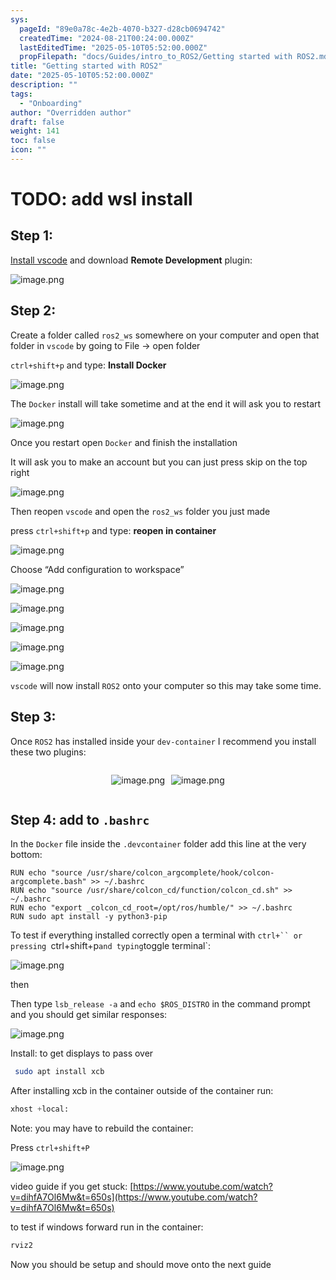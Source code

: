 ```yaml
---
sys:
  pageId: "89e0a78c-4e2b-4070-b327-d28cb0694742"
  createdTime: "2024-08-21T00:24:00.000Z"
  lastEditedTime: "2025-05-10T05:52:00.000Z"
  propFilepath: "docs/Guides/intro_to_ROS2/Getting started with ROS2.md"
title: "Getting started with ROS2"
date: "2025-05-10T05:52:00.000Z"
description: ""
tags:
  - "Onboarding"
author: "Overridden author"
draft: false
weight: 141
toc: false
icon: ""
---
```


# TODO: add wsl install

## Step 1:

[Install vscode](https://code.visualstudio.com/download) and download **Remote Development** plugin:

![image.png](https://prod-files-secure.s3.us-west-2.amazonaws.com/d518164a-d88e-44d1-a4ee-3adb3bd8bce0/efb52993-1881-4a40-b95e-6f020334f022/image.png?X-Amz-Algorithm=AWS4-HMAC-SHA256&X-Amz-Content-Sha256=UNSIGNED-PAYLOAD&X-Amz-Credential=ASIAZI2LB4662ISDIJAN%2F20250519%2Fus-west-2%2Fs3%2Faws4_request&X-Amz-Date=20250519T071004Z&X-Amz-Expires=3600&X-Amz-Security-Token=IQoJb3JpZ2luX2VjEM%2F%2F%2F%2F%2F%2F%2F%2F%2F%2F%2FwEaCXVzLXdlc3QtMiJGMEQCIGg%2FeGBWNOS%2Bx68FJCL28wrn1SApAl8R%2BdEBjXpp5tFRAiANYJS0eY7Bcs5djxr2BritDRb1PiYpUNkQKkwF5SCJkiqIBAiI%2F%2F%2F%2F%2F%2F%2F%2F%2F%2F8BEAAaDDYzNzQyMzE4MzgwNSIMLtbzRhXrwKxICB3wKtwDq8gBnT%2BUbSzmsvUejc0HVbDzYNqqANyL9mCpJIpFLmrcyCtsnwF6Z8lWsc%2F1Il%2FNeYxXi4V4zoSdkolkKYdTAbDZOv2KIr%2BYMe4o%2BAepz7RDr4s2OAGrqxZIpRHAQc7kM81D1lM8mtDhRsZO4Q4oYy8eiKaf11QPYY%2Fa4CiEtc%2FORpqDw%2Bc69TERASYF7R9s1oVG5uVqI%2BS6C%2FYshMCpWOtBOhCB916lMe%2FurqiLN%2BVocKsHiQSmCLqPF%2B14EqAyzjoKruVD4rSuinZug1RIpJcqLrSk3Q9aU5maXTNhTuTmnD3jYIEa697pwRcsOynuAkQifARv3yccOKINncgDt25xwAd6iGAvs3gm2qs9uB6TACCOheuznzzt8M5byouReOBl29bhRNHYzJm8%2Fu2hdioJ9xC8c%2BcJfKXBTrQvkJz6jtAUKjsKcb%2BIx4f6EUVE0WB4u6udCDQHj13Ln00K5nrEoQ1Mm9rVj%2BVKaPfQOuqtEb95qgO8Ayaq9KU90udZkCunDM8LrnL8%2Femn8jPc8PbOLgf2jobpJHZDtMP8dgH4zN3akX4uQ3Tj7HggspQhlZXjgcJ3jsaopKheV77q25ngLpfFpwp59zyxBplN82vga5L%2FaSrM0aA4c44w7p6rwQY6pgE%2BDjeBSmJas%2FEIBRFZkWAVq8KidbByy9I3NUquNX2WLiMYS1M4%2BgFpzPmyxvnUetIclq63ejMH%2FHHJ6MhwpMerMI1l27QULK67qkfIs%2FFmnUeY9Cg5sLFI%2B1%2FqmUUeHuPkoLz3%2BOVY5q0lE0e6D8KfgP%2BH8Gy1oI4T8EPCAmS7yjlaA9TmfCWSGJFtF2DVaGBSIwdfYymUZ%2BltgznBf9x8npVes3bi&X-Amz-Signature=b167a6ef5ddbc8defbae99e565c823899bfc472d82c80434845160f10a1e1d22&X-Amz-SignedHeaders=host&x-id=GetObject)

## Step 2:

Create a folder called `ros2_ws` somewhere on your computer and open that folder in `vscode` by going to File → open folder 

`ctrl+shift+p` and type: **Install Docker**

![image.png](https://prod-files-secure.s3.us-west-2.amazonaws.com/d518164a-d88e-44d1-a4ee-3adb3bd8bce0/2269dc0e-1cd5-47ff-bceb-c04ad9b2eab0/image.png?X-Amz-Algorithm=AWS4-HMAC-SHA256&X-Amz-Content-Sha256=UNSIGNED-PAYLOAD&X-Amz-Credential=ASIAZI2LB4662ISDIJAN%2F20250519%2Fus-west-2%2Fs3%2Faws4_request&X-Amz-Date=20250519T071004Z&X-Amz-Expires=3600&X-Amz-Security-Token=IQoJb3JpZ2luX2VjEM%2F%2F%2F%2F%2F%2F%2F%2F%2F%2F%2FwEaCXVzLXdlc3QtMiJGMEQCIGg%2FeGBWNOS%2Bx68FJCL28wrn1SApAl8R%2BdEBjXpp5tFRAiANYJS0eY7Bcs5djxr2BritDRb1PiYpUNkQKkwF5SCJkiqIBAiI%2F%2F%2F%2F%2F%2F%2F%2F%2F%2F8BEAAaDDYzNzQyMzE4MzgwNSIMLtbzRhXrwKxICB3wKtwDq8gBnT%2BUbSzmsvUejc0HVbDzYNqqANyL9mCpJIpFLmrcyCtsnwF6Z8lWsc%2F1Il%2FNeYxXi4V4zoSdkolkKYdTAbDZOv2KIr%2BYMe4o%2BAepz7RDr4s2OAGrqxZIpRHAQc7kM81D1lM8mtDhRsZO4Q4oYy8eiKaf11QPYY%2Fa4CiEtc%2FORpqDw%2Bc69TERASYF7R9s1oVG5uVqI%2BS6C%2FYshMCpWOtBOhCB916lMe%2FurqiLN%2BVocKsHiQSmCLqPF%2B14EqAyzjoKruVD4rSuinZug1RIpJcqLrSk3Q9aU5maXTNhTuTmnD3jYIEa697pwRcsOynuAkQifARv3yccOKINncgDt25xwAd6iGAvs3gm2qs9uB6TACCOheuznzzt8M5byouReOBl29bhRNHYzJm8%2Fu2hdioJ9xC8c%2BcJfKXBTrQvkJz6jtAUKjsKcb%2BIx4f6EUVE0WB4u6udCDQHj13Ln00K5nrEoQ1Mm9rVj%2BVKaPfQOuqtEb95qgO8Ayaq9KU90udZkCunDM8LrnL8%2Femn8jPc8PbOLgf2jobpJHZDtMP8dgH4zN3akX4uQ3Tj7HggspQhlZXjgcJ3jsaopKheV77q25ngLpfFpwp59zyxBplN82vga5L%2FaSrM0aA4c44w7p6rwQY6pgE%2BDjeBSmJas%2FEIBRFZkWAVq8KidbByy9I3NUquNX2WLiMYS1M4%2BgFpzPmyxvnUetIclq63ejMH%2FHHJ6MhwpMerMI1l27QULK67qkfIs%2FFmnUeY9Cg5sLFI%2B1%2FqmUUeHuPkoLz3%2BOVY5q0lE0e6D8KfgP%2BH8Gy1oI4T8EPCAmS7yjlaA9TmfCWSGJFtF2DVaGBSIwdfYymUZ%2BltgznBf9x8npVes3bi&X-Amz-Signature=b8dc4f821beb4259b7cf2bf1c35cf0203743d6dcd03ac7ec34306164c3b1cb76&X-Amz-SignedHeaders=host&x-id=GetObject)

The `Docker` install will take sometime and at the end it will ask you to restart

![image.png](https://prod-files-secure.s3.us-west-2.amazonaws.com/d518164a-d88e-44d1-a4ee-3adb3bd8bce0/ed233f78-be33-4b1f-b89c-9c346c0e961e/image.png?X-Amz-Algorithm=AWS4-HMAC-SHA256&X-Amz-Content-Sha256=UNSIGNED-PAYLOAD&X-Amz-Credential=ASIAZI2LB4662ISDIJAN%2F20250519%2Fus-west-2%2Fs3%2Faws4_request&X-Amz-Date=20250519T071004Z&X-Amz-Expires=3600&X-Amz-Security-Token=IQoJb3JpZ2luX2VjEM%2F%2F%2F%2F%2F%2F%2F%2F%2F%2F%2FwEaCXVzLXdlc3QtMiJGMEQCIGg%2FeGBWNOS%2Bx68FJCL28wrn1SApAl8R%2BdEBjXpp5tFRAiANYJS0eY7Bcs5djxr2BritDRb1PiYpUNkQKkwF5SCJkiqIBAiI%2F%2F%2F%2F%2F%2F%2F%2F%2F%2F8BEAAaDDYzNzQyMzE4MzgwNSIMLtbzRhXrwKxICB3wKtwDq8gBnT%2BUbSzmsvUejc0HVbDzYNqqANyL9mCpJIpFLmrcyCtsnwF6Z8lWsc%2F1Il%2FNeYxXi4V4zoSdkolkKYdTAbDZOv2KIr%2BYMe4o%2BAepz7RDr4s2OAGrqxZIpRHAQc7kM81D1lM8mtDhRsZO4Q4oYy8eiKaf11QPYY%2Fa4CiEtc%2FORpqDw%2Bc69TERASYF7R9s1oVG5uVqI%2BS6C%2FYshMCpWOtBOhCB916lMe%2FurqiLN%2BVocKsHiQSmCLqPF%2B14EqAyzjoKruVD4rSuinZug1RIpJcqLrSk3Q9aU5maXTNhTuTmnD3jYIEa697pwRcsOynuAkQifARv3yccOKINncgDt25xwAd6iGAvs3gm2qs9uB6TACCOheuznzzt8M5byouReOBl29bhRNHYzJm8%2Fu2hdioJ9xC8c%2BcJfKXBTrQvkJz6jtAUKjsKcb%2BIx4f6EUVE0WB4u6udCDQHj13Ln00K5nrEoQ1Mm9rVj%2BVKaPfQOuqtEb95qgO8Ayaq9KU90udZkCunDM8LrnL8%2Femn8jPc8PbOLgf2jobpJHZDtMP8dgH4zN3akX4uQ3Tj7HggspQhlZXjgcJ3jsaopKheV77q25ngLpfFpwp59zyxBplN82vga5L%2FaSrM0aA4c44w7p6rwQY6pgE%2BDjeBSmJas%2FEIBRFZkWAVq8KidbByy9I3NUquNX2WLiMYS1M4%2BgFpzPmyxvnUetIclq63ejMH%2FHHJ6MhwpMerMI1l27QULK67qkfIs%2FFmnUeY9Cg5sLFI%2B1%2FqmUUeHuPkoLz3%2BOVY5q0lE0e6D8KfgP%2BH8Gy1oI4T8EPCAmS7yjlaA9TmfCWSGJFtF2DVaGBSIwdfYymUZ%2BltgznBf9x8npVes3bi&X-Amz-Signature=c335f36b509ec7eb1da589dd6f11bdf9b6b0dbc95ec307cde9306bd5d78106c7&X-Amz-SignedHeaders=host&x-id=GetObject)

Once you restart open `Docker` and finish the installation

It will ask you to make an account but you can just press skip on the top right

![image.png](https://prod-files-secure.s3.us-west-2.amazonaws.com/d518164a-d88e-44d1-a4ee-3adb3bd8bce0/21010ad9-1659-4fd9-9f59-9932a09b2a3d/image.png?X-Amz-Algorithm=AWS4-HMAC-SHA256&X-Amz-Content-Sha256=UNSIGNED-PAYLOAD&X-Amz-Credential=ASIAZI2LB4662ISDIJAN%2F20250519%2Fus-west-2%2Fs3%2Faws4_request&X-Amz-Date=20250519T071004Z&X-Amz-Expires=3600&X-Amz-Security-Token=IQoJb3JpZ2luX2VjEM%2F%2F%2F%2F%2F%2F%2F%2F%2F%2F%2FwEaCXVzLXdlc3QtMiJGMEQCIGg%2FeGBWNOS%2Bx68FJCL28wrn1SApAl8R%2BdEBjXpp5tFRAiANYJS0eY7Bcs5djxr2BritDRb1PiYpUNkQKkwF5SCJkiqIBAiI%2F%2F%2F%2F%2F%2F%2F%2F%2F%2F8BEAAaDDYzNzQyMzE4MzgwNSIMLtbzRhXrwKxICB3wKtwDq8gBnT%2BUbSzmsvUejc0HVbDzYNqqANyL9mCpJIpFLmrcyCtsnwF6Z8lWsc%2F1Il%2FNeYxXi4V4zoSdkolkKYdTAbDZOv2KIr%2BYMe4o%2BAepz7RDr4s2OAGrqxZIpRHAQc7kM81D1lM8mtDhRsZO4Q4oYy8eiKaf11QPYY%2Fa4CiEtc%2FORpqDw%2Bc69TERASYF7R9s1oVG5uVqI%2BS6C%2FYshMCpWOtBOhCB916lMe%2FurqiLN%2BVocKsHiQSmCLqPF%2B14EqAyzjoKruVD4rSuinZug1RIpJcqLrSk3Q9aU5maXTNhTuTmnD3jYIEa697pwRcsOynuAkQifARv3yccOKINncgDt25xwAd6iGAvs3gm2qs9uB6TACCOheuznzzt8M5byouReOBl29bhRNHYzJm8%2Fu2hdioJ9xC8c%2BcJfKXBTrQvkJz6jtAUKjsKcb%2BIx4f6EUVE0WB4u6udCDQHj13Ln00K5nrEoQ1Mm9rVj%2BVKaPfQOuqtEb95qgO8Ayaq9KU90udZkCunDM8LrnL8%2Femn8jPc8PbOLgf2jobpJHZDtMP8dgH4zN3akX4uQ3Tj7HggspQhlZXjgcJ3jsaopKheV77q25ngLpfFpwp59zyxBplN82vga5L%2FaSrM0aA4c44w7p6rwQY6pgE%2BDjeBSmJas%2FEIBRFZkWAVq8KidbByy9I3NUquNX2WLiMYS1M4%2BgFpzPmyxvnUetIclq63ejMH%2FHHJ6MhwpMerMI1l27QULK67qkfIs%2FFmnUeY9Cg5sLFI%2B1%2FqmUUeHuPkoLz3%2BOVY5q0lE0e6D8KfgP%2BH8Gy1oI4T8EPCAmS7yjlaA9TmfCWSGJFtF2DVaGBSIwdfYymUZ%2BltgznBf9x8npVes3bi&X-Amz-Signature=beb619e9145c8939d6210cab1aefbba57ade3f7a43006bfc0cf659b4839afa68&X-Amz-SignedHeaders=host&x-id=GetObject)

Then reopen `vscode` and open the `ros2_ws` folder you just made

press `ctrl+shift+p` and type: **reopen in container**

![image.png](https://prod-files-secure.s3.us-west-2.amazonaws.com/d518164a-d88e-44d1-a4ee-3adb3bd8bce0/4e93b8c2-41ad-488c-8095-c74205196118/image.png?X-Amz-Algorithm=AWS4-HMAC-SHA256&X-Amz-Content-Sha256=UNSIGNED-PAYLOAD&X-Amz-Credential=ASIAZI2LB4662ISDIJAN%2F20250519%2Fus-west-2%2Fs3%2Faws4_request&X-Amz-Date=20250519T071004Z&X-Amz-Expires=3600&X-Amz-Security-Token=IQoJb3JpZ2luX2VjEM%2F%2F%2F%2F%2F%2F%2F%2F%2F%2F%2FwEaCXVzLXdlc3QtMiJGMEQCIGg%2FeGBWNOS%2Bx68FJCL28wrn1SApAl8R%2BdEBjXpp5tFRAiANYJS0eY7Bcs5djxr2BritDRb1PiYpUNkQKkwF5SCJkiqIBAiI%2F%2F%2F%2F%2F%2F%2F%2F%2F%2F8BEAAaDDYzNzQyMzE4MzgwNSIMLtbzRhXrwKxICB3wKtwDq8gBnT%2BUbSzmsvUejc0HVbDzYNqqANyL9mCpJIpFLmrcyCtsnwF6Z8lWsc%2F1Il%2FNeYxXi4V4zoSdkolkKYdTAbDZOv2KIr%2BYMe4o%2BAepz7RDr4s2OAGrqxZIpRHAQc7kM81D1lM8mtDhRsZO4Q4oYy8eiKaf11QPYY%2Fa4CiEtc%2FORpqDw%2Bc69TERASYF7R9s1oVG5uVqI%2BS6C%2FYshMCpWOtBOhCB916lMe%2FurqiLN%2BVocKsHiQSmCLqPF%2B14EqAyzjoKruVD4rSuinZug1RIpJcqLrSk3Q9aU5maXTNhTuTmnD3jYIEa697pwRcsOynuAkQifARv3yccOKINncgDt25xwAd6iGAvs3gm2qs9uB6TACCOheuznzzt8M5byouReOBl29bhRNHYzJm8%2Fu2hdioJ9xC8c%2BcJfKXBTrQvkJz6jtAUKjsKcb%2BIx4f6EUVE0WB4u6udCDQHj13Ln00K5nrEoQ1Mm9rVj%2BVKaPfQOuqtEb95qgO8Ayaq9KU90udZkCunDM8LrnL8%2Femn8jPc8PbOLgf2jobpJHZDtMP8dgH4zN3akX4uQ3Tj7HggspQhlZXjgcJ3jsaopKheV77q25ngLpfFpwp59zyxBplN82vga5L%2FaSrM0aA4c44w7p6rwQY6pgE%2BDjeBSmJas%2FEIBRFZkWAVq8KidbByy9I3NUquNX2WLiMYS1M4%2BgFpzPmyxvnUetIclq63ejMH%2FHHJ6MhwpMerMI1l27QULK67qkfIs%2FFmnUeY9Cg5sLFI%2B1%2FqmUUeHuPkoLz3%2BOVY5q0lE0e6D8KfgP%2BH8Gy1oI4T8EPCAmS7yjlaA9TmfCWSGJFtF2DVaGBSIwdfYymUZ%2BltgznBf9x8npVes3bi&X-Amz-Signature=517fefd4890fded64c5ce5d0333eda9698aadd7ed383d0de387054b3f262fbde&X-Amz-SignedHeaders=host&x-id=GetObject)

Choose “Add configuration to workspace”

![image.png](https://prod-files-secure.s3.us-west-2.amazonaws.com/d518164a-d88e-44d1-a4ee-3adb3bd8bce0/9560b282-5060-4989-ba37-97e7b2c22476/image.png?X-Amz-Algorithm=AWS4-HMAC-SHA256&X-Amz-Content-Sha256=UNSIGNED-PAYLOAD&X-Amz-Credential=ASIAZI2LB4662ISDIJAN%2F20250519%2Fus-west-2%2Fs3%2Faws4_request&X-Amz-Date=20250519T071004Z&X-Amz-Expires=3600&X-Amz-Security-Token=IQoJb3JpZ2luX2VjEM%2F%2F%2F%2F%2F%2F%2F%2F%2F%2F%2FwEaCXVzLXdlc3QtMiJGMEQCIGg%2FeGBWNOS%2Bx68FJCL28wrn1SApAl8R%2BdEBjXpp5tFRAiANYJS0eY7Bcs5djxr2BritDRb1PiYpUNkQKkwF5SCJkiqIBAiI%2F%2F%2F%2F%2F%2F%2F%2F%2F%2F8BEAAaDDYzNzQyMzE4MzgwNSIMLtbzRhXrwKxICB3wKtwDq8gBnT%2BUbSzmsvUejc0HVbDzYNqqANyL9mCpJIpFLmrcyCtsnwF6Z8lWsc%2F1Il%2FNeYxXi4V4zoSdkolkKYdTAbDZOv2KIr%2BYMe4o%2BAepz7RDr4s2OAGrqxZIpRHAQc7kM81D1lM8mtDhRsZO4Q4oYy8eiKaf11QPYY%2Fa4CiEtc%2FORpqDw%2Bc69TERASYF7R9s1oVG5uVqI%2BS6C%2FYshMCpWOtBOhCB916lMe%2FurqiLN%2BVocKsHiQSmCLqPF%2B14EqAyzjoKruVD4rSuinZug1RIpJcqLrSk3Q9aU5maXTNhTuTmnD3jYIEa697pwRcsOynuAkQifARv3yccOKINncgDt25xwAd6iGAvs3gm2qs9uB6TACCOheuznzzt8M5byouReOBl29bhRNHYzJm8%2Fu2hdioJ9xC8c%2BcJfKXBTrQvkJz6jtAUKjsKcb%2BIx4f6EUVE0WB4u6udCDQHj13Ln00K5nrEoQ1Mm9rVj%2BVKaPfQOuqtEb95qgO8Ayaq9KU90udZkCunDM8LrnL8%2Femn8jPc8PbOLgf2jobpJHZDtMP8dgH4zN3akX4uQ3Tj7HggspQhlZXjgcJ3jsaopKheV77q25ngLpfFpwp59zyxBplN82vga5L%2FaSrM0aA4c44w7p6rwQY6pgE%2BDjeBSmJas%2FEIBRFZkWAVq8KidbByy9I3NUquNX2WLiMYS1M4%2BgFpzPmyxvnUetIclq63ejMH%2FHHJ6MhwpMerMI1l27QULK67qkfIs%2FFmnUeY9Cg5sLFI%2B1%2FqmUUeHuPkoLz3%2BOVY5q0lE0e6D8KfgP%2BH8Gy1oI4T8EPCAmS7yjlaA9TmfCWSGJFtF2DVaGBSIwdfYymUZ%2BltgznBf9x8npVes3bi&X-Amz-Signature=9decd191d7468d20a0299bd2e8aba64cca06ad4dd3dbb89c176b3e6c70150aa5&X-Amz-SignedHeaders=host&x-id=GetObject)

![image.png](https://prod-files-secure.s3.us-west-2.amazonaws.com/d518164a-d88e-44d1-a4ee-3adb3bd8bce0/2ee63f81-886b-48e8-a553-dc6e5eac99e4/image.png?X-Amz-Algorithm=AWS4-HMAC-SHA256&X-Amz-Content-Sha256=UNSIGNED-PAYLOAD&X-Amz-Credential=ASIAZI2LB4662ISDIJAN%2F20250519%2Fus-west-2%2Fs3%2Faws4_request&X-Amz-Date=20250519T071004Z&X-Amz-Expires=3600&X-Amz-Security-Token=IQoJb3JpZ2luX2VjEM%2F%2F%2F%2F%2F%2F%2F%2F%2F%2F%2FwEaCXVzLXdlc3QtMiJGMEQCIGg%2FeGBWNOS%2Bx68FJCL28wrn1SApAl8R%2BdEBjXpp5tFRAiANYJS0eY7Bcs5djxr2BritDRb1PiYpUNkQKkwF5SCJkiqIBAiI%2F%2F%2F%2F%2F%2F%2F%2F%2F%2F8BEAAaDDYzNzQyMzE4MzgwNSIMLtbzRhXrwKxICB3wKtwDq8gBnT%2BUbSzmsvUejc0HVbDzYNqqANyL9mCpJIpFLmrcyCtsnwF6Z8lWsc%2F1Il%2FNeYxXi4V4zoSdkolkKYdTAbDZOv2KIr%2BYMe4o%2BAepz7RDr4s2OAGrqxZIpRHAQc7kM81D1lM8mtDhRsZO4Q4oYy8eiKaf11QPYY%2Fa4CiEtc%2FORpqDw%2Bc69TERASYF7R9s1oVG5uVqI%2BS6C%2FYshMCpWOtBOhCB916lMe%2FurqiLN%2BVocKsHiQSmCLqPF%2B14EqAyzjoKruVD4rSuinZug1RIpJcqLrSk3Q9aU5maXTNhTuTmnD3jYIEa697pwRcsOynuAkQifARv3yccOKINncgDt25xwAd6iGAvs3gm2qs9uB6TACCOheuznzzt8M5byouReOBl29bhRNHYzJm8%2Fu2hdioJ9xC8c%2BcJfKXBTrQvkJz6jtAUKjsKcb%2BIx4f6EUVE0WB4u6udCDQHj13Ln00K5nrEoQ1Mm9rVj%2BVKaPfQOuqtEb95qgO8Ayaq9KU90udZkCunDM8LrnL8%2Femn8jPc8PbOLgf2jobpJHZDtMP8dgH4zN3akX4uQ3Tj7HggspQhlZXjgcJ3jsaopKheV77q25ngLpfFpwp59zyxBplN82vga5L%2FaSrM0aA4c44w7p6rwQY6pgE%2BDjeBSmJas%2FEIBRFZkWAVq8KidbByy9I3NUquNX2WLiMYS1M4%2BgFpzPmyxvnUetIclq63ejMH%2FHHJ6MhwpMerMI1l27QULK67qkfIs%2FFmnUeY9Cg5sLFI%2B1%2FqmUUeHuPkoLz3%2BOVY5q0lE0e6D8KfgP%2BH8Gy1oI4T8EPCAmS7yjlaA9TmfCWSGJFtF2DVaGBSIwdfYymUZ%2BltgznBf9x8npVes3bi&X-Amz-Signature=b83124097521a2d76a6a8f6275bf55ebf680c792669fe0cfdf63a22ea0837909&X-Amz-SignedHeaders=host&x-id=GetObject)

![image.png](https://prod-files-secure.s3.us-west-2.amazonaws.com/d518164a-d88e-44d1-a4ee-3adb3bd8bce0/ae1580b2-b048-407e-aed9-b584224a7a04/image.png?X-Amz-Algorithm=AWS4-HMAC-SHA256&X-Amz-Content-Sha256=UNSIGNED-PAYLOAD&X-Amz-Credential=ASIAZI2LB4662ISDIJAN%2F20250519%2Fus-west-2%2Fs3%2Faws4_request&X-Amz-Date=20250519T071004Z&X-Amz-Expires=3600&X-Amz-Security-Token=IQoJb3JpZ2luX2VjEM%2F%2F%2F%2F%2F%2F%2F%2F%2F%2F%2FwEaCXVzLXdlc3QtMiJGMEQCIGg%2FeGBWNOS%2Bx68FJCL28wrn1SApAl8R%2BdEBjXpp5tFRAiANYJS0eY7Bcs5djxr2BritDRb1PiYpUNkQKkwF5SCJkiqIBAiI%2F%2F%2F%2F%2F%2F%2F%2F%2F%2F8BEAAaDDYzNzQyMzE4MzgwNSIMLtbzRhXrwKxICB3wKtwDq8gBnT%2BUbSzmsvUejc0HVbDzYNqqANyL9mCpJIpFLmrcyCtsnwF6Z8lWsc%2F1Il%2FNeYxXi4V4zoSdkolkKYdTAbDZOv2KIr%2BYMe4o%2BAepz7RDr4s2OAGrqxZIpRHAQc7kM81D1lM8mtDhRsZO4Q4oYy8eiKaf11QPYY%2Fa4CiEtc%2FORpqDw%2Bc69TERASYF7R9s1oVG5uVqI%2BS6C%2FYshMCpWOtBOhCB916lMe%2FurqiLN%2BVocKsHiQSmCLqPF%2B14EqAyzjoKruVD4rSuinZug1RIpJcqLrSk3Q9aU5maXTNhTuTmnD3jYIEa697pwRcsOynuAkQifARv3yccOKINncgDt25xwAd6iGAvs3gm2qs9uB6TACCOheuznzzt8M5byouReOBl29bhRNHYzJm8%2Fu2hdioJ9xC8c%2BcJfKXBTrQvkJz6jtAUKjsKcb%2BIx4f6EUVE0WB4u6udCDQHj13Ln00K5nrEoQ1Mm9rVj%2BVKaPfQOuqtEb95qgO8Ayaq9KU90udZkCunDM8LrnL8%2Femn8jPc8PbOLgf2jobpJHZDtMP8dgH4zN3akX4uQ3Tj7HggspQhlZXjgcJ3jsaopKheV77q25ngLpfFpwp59zyxBplN82vga5L%2FaSrM0aA4c44w7p6rwQY6pgE%2BDjeBSmJas%2FEIBRFZkWAVq8KidbByy9I3NUquNX2WLiMYS1M4%2BgFpzPmyxvnUetIclq63ejMH%2FHHJ6MhwpMerMI1l27QULK67qkfIs%2FFmnUeY9Cg5sLFI%2B1%2FqmUUeHuPkoLz3%2BOVY5q0lE0e6D8KfgP%2BH8Gy1oI4T8EPCAmS7yjlaA9TmfCWSGJFtF2DVaGBSIwdfYymUZ%2BltgznBf9x8npVes3bi&X-Amz-Signature=1bacd1469eddac5d2a63842053641129b56f7b21a4b2dc77d8aee185813e6e41&X-Amz-SignedHeaders=host&x-id=GetObject)

![image.png](https://prod-files-secure.s3.us-west-2.amazonaws.com/d518164a-d88e-44d1-a4ee-3adb3bd8bce0/53255b28-f75e-430f-b9e3-c0ac8577e42b/image.png?X-Amz-Algorithm=AWS4-HMAC-SHA256&X-Amz-Content-Sha256=UNSIGNED-PAYLOAD&X-Amz-Credential=ASIAZI2LB4662ISDIJAN%2F20250519%2Fus-west-2%2Fs3%2Faws4_request&X-Amz-Date=20250519T071004Z&X-Amz-Expires=3600&X-Amz-Security-Token=IQoJb3JpZ2luX2VjEM%2F%2F%2F%2F%2F%2F%2F%2F%2F%2F%2FwEaCXVzLXdlc3QtMiJGMEQCIGg%2FeGBWNOS%2Bx68FJCL28wrn1SApAl8R%2BdEBjXpp5tFRAiANYJS0eY7Bcs5djxr2BritDRb1PiYpUNkQKkwF5SCJkiqIBAiI%2F%2F%2F%2F%2F%2F%2F%2F%2F%2F8BEAAaDDYzNzQyMzE4MzgwNSIMLtbzRhXrwKxICB3wKtwDq8gBnT%2BUbSzmsvUejc0HVbDzYNqqANyL9mCpJIpFLmrcyCtsnwF6Z8lWsc%2F1Il%2FNeYxXi4V4zoSdkolkKYdTAbDZOv2KIr%2BYMe4o%2BAepz7RDr4s2OAGrqxZIpRHAQc7kM81D1lM8mtDhRsZO4Q4oYy8eiKaf11QPYY%2Fa4CiEtc%2FORpqDw%2Bc69TERASYF7R9s1oVG5uVqI%2BS6C%2FYshMCpWOtBOhCB916lMe%2FurqiLN%2BVocKsHiQSmCLqPF%2B14EqAyzjoKruVD4rSuinZug1RIpJcqLrSk3Q9aU5maXTNhTuTmnD3jYIEa697pwRcsOynuAkQifARv3yccOKINncgDt25xwAd6iGAvs3gm2qs9uB6TACCOheuznzzt8M5byouReOBl29bhRNHYzJm8%2Fu2hdioJ9xC8c%2BcJfKXBTrQvkJz6jtAUKjsKcb%2BIx4f6EUVE0WB4u6udCDQHj13Ln00K5nrEoQ1Mm9rVj%2BVKaPfQOuqtEb95qgO8Ayaq9KU90udZkCunDM8LrnL8%2Femn8jPc8PbOLgf2jobpJHZDtMP8dgH4zN3akX4uQ3Tj7HggspQhlZXjgcJ3jsaopKheV77q25ngLpfFpwp59zyxBplN82vga5L%2FaSrM0aA4c44w7p6rwQY6pgE%2BDjeBSmJas%2FEIBRFZkWAVq8KidbByy9I3NUquNX2WLiMYS1M4%2BgFpzPmyxvnUetIclq63ejMH%2FHHJ6MhwpMerMI1l27QULK67qkfIs%2FFmnUeY9Cg5sLFI%2B1%2FqmUUeHuPkoLz3%2BOVY5q0lE0e6D8KfgP%2BH8Gy1oI4T8EPCAmS7yjlaA9TmfCWSGJFtF2DVaGBSIwdfYymUZ%2BltgznBf9x8npVes3bi&X-Amz-Signature=fb9f44418c916a5ce0039249e720ec24123df8bf74a6fba7bfbe2941d0db15bd&X-Amz-SignedHeaders=host&x-id=GetObject)

![image.png](https://prod-files-secure.s3.us-west-2.amazonaws.com/d518164a-d88e-44d1-a4ee-3adb3bd8bce0/7c562767-5af9-4ffb-97d1-327bcdf4ee00/image.png?X-Amz-Algorithm=AWS4-HMAC-SHA256&X-Amz-Content-Sha256=UNSIGNED-PAYLOAD&X-Amz-Credential=ASIAZI2LB4662ISDIJAN%2F20250519%2Fus-west-2%2Fs3%2Faws4_request&X-Amz-Date=20250519T071004Z&X-Amz-Expires=3600&X-Amz-Security-Token=IQoJb3JpZ2luX2VjEM%2F%2F%2F%2F%2F%2F%2F%2F%2F%2F%2FwEaCXVzLXdlc3QtMiJGMEQCIGg%2FeGBWNOS%2Bx68FJCL28wrn1SApAl8R%2BdEBjXpp5tFRAiANYJS0eY7Bcs5djxr2BritDRb1PiYpUNkQKkwF5SCJkiqIBAiI%2F%2F%2F%2F%2F%2F%2F%2F%2F%2F8BEAAaDDYzNzQyMzE4MzgwNSIMLtbzRhXrwKxICB3wKtwDq8gBnT%2BUbSzmsvUejc0HVbDzYNqqANyL9mCpJIpFLmrcyCtsnwF6Z8lWsc%2F1Il%2FNeYxXi4V4zoSdkolkKYdTAbDZOv2KIr%2BYMe4o%2BAepz7RDr4s2OAGrqxZIpRHAQc7kM81D1lM8mtDhRsZO4Q4oYy8eiKaf11QPYY%2Fa4CiEtc%2FORpqDw%2Bc69TERASYF7R9s1oVG5uVqI%2BS6C%2FYshMCpWOtBOhCB916lMe%2FurqiLN%2BVocKsHiQSmCLqPF%2B14EqAyzjoKruVD4rSuinZug1RIpJcqLrSk3Q9aU5maXTNhTuTmnD3jYIEa697pwRcsOynuAkQifARv3yccOKINncgDt25xwAd6iGAvs3gm2qs9uB6TACCOheuznzzt8M5byouReOBl29bhRNHYzJm8%2Fu2hdioJ9xC8c%2BcJfKXBTrQvkJz6jtAUKjsKcb%2BIx4f6EUVE0WB4u6udCDQHj13Ln00K5nrEoQ1Mm9rVj%2BVKaPfQOuqtEb95qgO8Ayaq9KU90udZkCunDM8LrnL8%2Femn8jPc8PbOLgf2jobpJHZDtMP8dgH4zN3akX4uQ3Tj7HggspQhlZXjgcJ3jsaopKheV77q25ngLpfFpwp59zyxBplN82vga5L%2FaSrM0aA4c44w7p6rwQY6pgE%2BDjeBSmJas%2FEIBRFZkWAVq8KidbByy9I3NUquNX2WLiMYS1M4%2BgFpzPmyxvnUetIclq63ejMH%2FHHJ6MhwpMerMI1l27QULK67qkfIs%2FFmnUeY9Cg5sLFI%2B1%2FqmUUeHuPkoLz3%2BOVY5q0lE0e6D8KfgP%2BH8Gy1oI4T8EPCAmS7yjlaA9TmfCWSGJFtF2DVaGBSIwdfYymUZ%2BltgznBf9x8npVes3bi&X-Amz-Signature=ce3837ec2be036d18855f38f64ca2c403f275283a93485b86151b961a6997bd1&X-Amz-SignedHeaders=host&x-id=GetObject)

`vscode` will now install `ROS2` onto your computer so this may take some time.

## Step 3:

Once `ROS2` has installed inside your `dev-container` I recommend you install these two plugins:

<div style="display: flex;flex-direction: row; column-gap:10px; max-width: 630px;justify-content: center;">
<div>

![image.png](https://prod-files-secure.s3.us-west-2.amazonaws.com/d518164a-d88e-44d1-a4ee-3adb3bd8bce0/3fc3d550-5a54-4ba1-ba6b-faa01cdb7369/image.png?X-Amz-Algorithm=AWS4-HMAC-SHA256&X-Amz-Content-Sha256=UNSIGNED-PAYLOAD&X-Amz-Credential=ASIAZI2LB466SVQ4GOE7%2F20250519%2Fus-west-2%2Fs3%2Faws4_request&X-Amz-Date=20250519T071008Z&X-Amz-Expires=3600&X-Amz-Security-Token=IQoJb3JpZ2luX2VjEM%2F%2F%2F%2F%2F%2F%2F%2F%2F%2F%2FwEaCXVzLXdlc3QtMiJIMEYCIQDsyYnD4lb1kH4132yKhfOgvg5%2FpeWByR2LrlamEcrlagIhAOJNe3qkz5JZdRfmhjjoljqbULAqlTdPL95wqehca%2BfRKogECIj%2F%2F%2F%2F%2F%2F%2F%2F%2F%2FwEQABoMNjM3NDIzMTgzODA1Igz3xhEmfSqYtk0T4s8q3AMs3tDk4DMxISFn3zZfVBX5T2xwYyJOerih2gZz4CwvKy%2F7gA4Xo3lp4rww%2F5yDhRLGFYOX1SPZlFIv5kgBSBuQUO%2FyOkwtIU0FGyfANp6hhDaa%2FWsYiHquuHAZZPEALP0Ya%2FTTx0ziHjSME1DgdLAcGNnr2pH6Tg%2BBdMTle9s6mv%2FchJ0coyCV%2Bm4SqtIdy0Mea20E947E%2BcarQFPm1HwNAOOt1oH3gYXHbKQ6T2AnWyPy%2BY8Yy3XBIJYcL8uEqwja4ZWm7MyfDYEok%2BdSw3%2BKnRLXoNBIYU5%2F4RfJ6EP%2BI6WOqW669poqDYyrLmIPnqZCzFNdP5fGIJKFsci2apoq7sdLbi%2BZaSgrl3h4Hzea%2BDe22nAYGrMYjExv9AdAfMgc%2FF7K1osmUrqD2HNVjwtUwbCf2Si04hIMVU797D4V2d6s6x8CHt%2BHFPCJ6IQgl3uY4%2BQc0dl9TUei9S%2FmLDVwupqZ6vC4MNryOgjJoO8zdFjQWJv%2BE889KMh%2Fm1vCgCSG%2FoqGjSKJfsfqdmPowXoatx8QB54sx3eWvyznALzbbW3baXBWd8%2BcGaXwUxgASymmlptgvpb5E0lNYtAQViUlKAE7tblQOMDmRiG2OfOZIaXqUGOLqhPW%2BMR9sDDYnqvBBjqkAXKg3p3%2FqJRUaeNguZpRVhAc0MXqXaShzrZ5PAoLvUcWG0GP9BZpS3kBJSwoQKdFxWnA2V%2BvfoFEypLbKig0lo4D6paf2e%2FMUJD6QMf6y52uX6%2F%2FenurfTJV%2BQXFBgjIh3QpKGy4tDffWgG3WSIsswKpimu6slNq68r07BZ7ymkF9H6PdP2DXojU3vE8i%2Fj%2FI6SA0aIenj%2Fucskt9oTFXlAvIvVu&X-Amz-Signature=5b2f0b691419a2dee4eae16694e9f4ae9e1c55a8df3665f788857da7788a8fc7&X-Amz-SignedHeaders=host&x-id=GetObject)

</div>
<div>

![image.png](https://prod-files-secure.s3.us-west-2.amazonaws.com/d518164a-d88e-44d1-a4ee-3adb3bd8bce0/d994cc66-13c2-4093-a5a3-f84cf4601a82/image.png?X-Amz-Algorithm=AWS4-HMAC-SHA256&X-Amz-Content-Sha256=UNSIGNED-PAYLOAD&X-Amz-Credential=ASIAZI2LB4667UITNM2E%2F20250519%2Fus-west-2%2Fs3%2Faws4_request&X-Amz-Date=20250519T071008Z&X-Amz-Expires=3600&X-Amz-Security-Token=IQoJb3JpZ2luX2VjEM%2F%2F%2F%2F%2F%2F%2F%2F%2F%2F%2FwEaCXVzLXdlc3QtMiJHMEUCIQC3Sa1AYfxp2WKNhZ4RhblF0RL1Dmqj37629jm6qBLqkwIgGmGziTFgBFEeN2S09tW1yi2LCBSk%2BOrbpYyqA73FF94qiAQIiP%2F%2F%2F%2F%2F%2F%2F%2F%2F%2FARAAGgw2Mzc0MjMxODM4MDUiDGCbml4BenA8qElcAircAzWA9MafM54NJ%2FvaA2V8qSfrBiGakdSEVlcHw9tymK1XjXiAMWZCrGccAsBgvNa4izbxFGaSvnQpsKfsbLJrcb%2FNiMZloMMwDi4zLaq46wZfO96GL92Ppp3znxaBDbXrCyMM27lVd3wQSeykkQVIRn2HUGkYl1zxIEP4Rh76OFSuHZF3fpua970WM%2FS3uA3RUTFBFnEDcoPga%2BhGF%2FLam147%2FzfPaF2JD5iGg3JRcPhI3TMy08Kz9dvJcro1i25uQQ6v4G9roS7l4tpAkvWoLzgj2FyrdH2A%2FKzSiLGhYUqEdwtlflQDusCCZ33X5ypCE7kWZ%2FXOvapK5X8hYqZxddcXt9T%2BngJ%2B03ehvcCqHkkMY%2FqHGyGvUi0k7bGDzR%2Bn%2FFywtpx6Bx9JWuA4KTDLJTL7ZSBNPv0sGZJ2dvj%2FMqmu582XsgQVNs0UIRbdXrJxK%2FhfIbUa33q%2BYm41BVPjIkOD7ngSaCnUuyeWabH%2F8SkEq969X4dd3lh%2BRoedxFmXmCIVqsUbe9RH65mKfSiKXATwo5Z5VFAywkXbnelajc2NAbuqocsUH1%2FSjCWdjNYtMEmDrUwdZEtFZIkZsC8bgCNX%2FsDudoeW9DFOpbAOuDpU7zC4lnKaF0lb2zNKMOCfq8EGOqUB63aXy4lSue0qY8fDrOVIb9nswWD6u8GJyVLM13JK4GnkPXAW0r4P6N%2BukcopZzuGE9I6qz7h3NVa3P12aphFbJdi7FnGHx%2B1clEMDhoHmrrdnfkRvvIplmpuEOP8SXcKLY04fgy5pzAELZeLsTpGXObQlAVM5JymGEY5O5Q52HygFNJMVyuLuCM3SZkU2jYEx3N6g6bV6kmywEN5YVth%2BpMJVycY&X-Amz-Signature=e060b50b0b50b4bd47796c03d5370555e82750f75fa6d44bdd669174e5bf8786&X-Amz-SignedHeaders=host&x-id=GetObject)

</div>
</div>

## Step 4: add to `.bashrc`

In the `Docker` file inside the `.devcontainer` folder add this line at the very bottom: 

```docker
RUN echo "source /usr/share/colcon_argcomplete/hook/colcon-argcomplete.bash" >> ~/.bashrc
RUN echo "source /usr/share/colcon_cd/function/colcon_cd.sh" >> ~/.bashrc
RUN echo "export _colcon_cd_root=/opt/ros/humble/" >> ~/.bashrc
RUN sudo apt install -y python3-pip 
```

To test if everything installed correctly open a terminal with `ctrl+`` or pressing `ctrl+shift+p` and typing `toggle terminal`:

![image.png](https://prod-files-secure.s3.us-west-2.amazonaws.com/d518164a-d88e-44d1-a4ee-3adb3bd8bce0/6a4943d8-b04e-4c02-9a58-775f3384d1a5/image.png?X-Amz-Algorithm=AWS4-HMAC-SHA256&X-Amz-Content-Sha256=UNSIGNED-PAYLOAD&X-Amz-Credential=ASIAZI2LB4662ISDIJAN%2F20250519%2Fus-west-2%2Fs3%2Faws4_request&X-Amz-Date=20250519T071004Z&X-Amz-Expires=3600&X-Amz-Security-Token=IQoJb3JpZ2luX2VjEM%2F%2F%2F%2F%2F%2F%2F%2F%2F%2F%2FwEaCXVzLXdlc3QtMiJGMEQCIGg%2FeGBWNOS%2Bx68FJCL28wrn1SApAl8R%2BdEBjXpp5tFRAiANYJS0eY7Bcs5djxr2BritDRb1PiYpUNkQKkwF5SCJkiqIBAiI%2F%2F%2F%2F%2F%2F%2F%2F%2F%2F8BEAAaDDYzNzQyMzE4MzgwNSIMLtbzRhXrwKxICB3wKtwDq8gBnT%2BUbSzmsvUejc0HVbDzYNqqANyL9mCpJIpFLmrcyCtsnwF6Z8lWsc%2F1Il%2FNeYxXi4V4zoSdkolkKYdTAbDZOv2KIr%2BYMe4o%2BAepz7RDr4s2OAGrqxZIpRHAQc7kM81D1lM8mtDhRsZO4Q4oYy8eiKaf11QPYY%2Fa4CiEtc%2FORpqDw%2Bc69TERASYF7R9s1oVG5uVqI%2BS6C%2FYshMCpWOtBOhCB916lMe%2FurqiLN%2BVocKsHiQSmCLqPF%2B14EqAyzjoKruVD4rSuinZug1RIpJcqLrSk3Q9aU5maXTNhTuTmnD3jYIEa697pwRcsOynuAkQifARv3yccOKINncgDt25xwAd6iGAvs3gm2qs9uB6TACCOheuznzzt8M5byouReOBl29bhRNHYzJm8%2Fu2hdioJ9xC8c%2BcJfKXBTrQvkJz6jtAUKjsKcb%2BIx4f6EUVE0WB4u6udCDQHj13Ln00K5nrEoQ1Mm9rVj%2BVKaPfQOuqtEb95qgO8Ayaq9KU90udZkCunDM8LrnL8%2Femn8jPc8PbOLgf2jobpJHZDtMP8dgH4zN3akX4uQ3Tj7HggspQhlZXjgcJ3jsaopKheV77q25ngLpfFpwp59zyxBplN82vga5L%2FaSrM0aA4c44w7p6rwQY6pgE%2BDjeBSmJas%2FEIBRFZkWAVq8KidbByy9I3NUquNX2WLiMYS1M4%2BgFpzPmyxvnUetIclq63ejMH%2FHHJ6MhwpMerMI1l27QULK67qkfIs%2FFmnUeY9Cg5sLFI%2B1%2FqmUUeHuPkoLz3%2BOVY5q0lE0e6D8KfgP%2BH8Gy1oI4T8EPCAmS7yjlaA9TmfCWSGJFtF2DVaGBSIwdfYymUZ%2BltgznBf9x8npVes3bi&X-Amz-Signature=659d7c4c62aa6c2876df56f22f5a4c2735e1d00d14f2e0acadb8445dfc20f4d6&X-Amz-SignedHeaders=host&x-id=GetObject)

then 

Then type `lsb_release -a` and `echo $ROS_DISTRO` in the command prompt and you should get similar responses:

![image.png](https://prod-files-secure.s3.us-west-2.amazonaws.com/d518164a-d88e-44d1-a4ee-3adb3bd8bce0/3e635dec-a805-4e85-8b9e-d000e5b71a4e/image.png?X-Amz-Algorithm=AWS4-HMAC-SHA256&X-Amz-Content-Sha256=UNSIGNED-PAYLOAD&X-Amz-Credential=ASIAZI2LB4662ISDIJAN%2F20250519%2Fus-west-2%2Fs3%2Faws4_request&X-Amz-Date=20250519T071004Z&X-Amz-Expires=3600&X-Amz-Security-Token=IQoJb3JpZ2luX2VjEM%2F%2F%2F%2F%2F%2F%2F%2F%2F%2F%2FwEaCXVzLXdlc3QtMiJGMEQCIGg%2FeGBWNOS%2Bx68FJCL28wrn1SApAl8R%2BdEBjXpp5tFRAiANYJS0eY7Bcs5djxr2BritDRb1PiYpUNkQKkwF5SCJkiqIBAiI%2F%2F%2F%2F%2F%2F%2F%2F%2F%2F8BEAAaDDYzNzQyMzE4MzgwNSIMLtbzRhXrwKxICB3wKtwDq8gBnT%2BUbSzmsvUejc0HVbDzYNqqANyL9mCpJIpFLmrcyCtsnwF6Z8lWsc%2F1Il%2FNeYxXi4V4zoSdkolkKYdTAbDZOv2KIr%2BYMe4o%2BAepz7RDr4s2OAGrqxZIpRHAQc7kM81D1lM8mtDhRsZO4Q4oYy8eiKaf11QPYY%2Fa4CiEtc%2FORpqDw%2Bc69TERASYF7R9s1oVG5uVqI%2BS6C%2FYshMCpWOtBOhCB916lMe%2FurqiLN%2BVocKsHiQSmCLqPF%2B14EqAyzjoKruVD4rSuinZug1RIpJcqLrSk3Q9aU5maXTNhTuTmnD3jYIEa697pwRcsOynuAkQifARv3yccOKINncgDt25xwAd6iGAvs3gm2qs9uB6TACCOheuznzzt8M5byouReOBl29bhRNHYzJm8%2Fu2hdioJ9xC8c%2BcJfKXBTrQvkJz6jtAUKjsKcb%2BIx4f6EUVE0WB4u6udCDQHj13Ln00K5nrEoQ1Mm9rVj%2BVKaPfQOuqtEb95qgO8Ayaq9KU90udZkCunDM8LrnL8%2Femn8jPc8PbOLgf2jobpJHZDtMP8dgH4zN3akX4uQ3Tj7HggspQhlZXjgcJ3jsaopKheV77q25ngLpfFpwp59zyxBplN82vga5L%2FaSrM0aA4c44w7p6rwQY6pgE%2BDjeBSmJas%2FEIBRFZkWAVq8KidbByy9I3NUquNX2WLiMYS1M4%2BgFpzPmyxvnUetIclq63ejMH%2FHHJ6MhwpMerMI1l27QULK67qkfIs%2FFmnUeY9Cg5sLFI%2B1%2FqmUUeHuPkoLz3%2BOVY5q0lE0e6D8KfgP%2BH8Gy1oI4T8EPCAmS7yjlaA9TmfCWSGJFtF2DVaGBSIwdfYymUZ%2BltgznBf9x8npVes3bi&X-Amz-Signature=0e7e44ad6ee12a64a4edf75ed975192b956be9cfe8cde5d75b5bd3509e485d5b&X-Amz-SignedHeaders=host&x-id=GetObject)

Install:  to get displays to pass over

```bash
 sudo apt install xcb
```

After installing xcb in the container outside of the container run:

```python
xhost +local:
```

Note: you may have to rebuild the container:

Press `ctrl+shift+P`

![image.png](https://prod-files-secure.s3.us-west-2.amazonaws.com/d518164a-d88e-44d1-a4ee-3adb3bd8bce0/6c2be660-2618-4c38-9c26-53554f7a0b7b/image.png?X-Amz-Algorithm=AWS4-HMAC-SHA256&X-Amz-Content-Sha256=UNSIGNED-PAYLOAD&X-Amz-Credential=ASIAZI2LB4662ISDIJAN%2F20250519%2Fus-west-2%2Fs3%2Faws4_request&X-Amz-Date=20250519T071004Z&X-Amz-Expires=3600&X-Amz-Security-Token=IQoJb3JpZ2luX2VjEM%2F%2F%2F%2F%2F%2F%2F%2F%2F%2F%2FwEaCXVzLXdlc3QtMiJGMEQCIGg%2FeGBWNOS%2Bx68FJCL28wrn1SApAl8R%2BdEBjXpp5tFRAiANYJS0eY7Bcs5djxr2BritDRb1PiYpUNkQKkwF5SCJkiqIBAiI%2F%2F%2F%2F%2F%2F%2F%2F%2F%2F8BEAAaDDYzNzQyMzE4MzgwNSIMLtbzRhXrwKxICB3wKtwDq8gBnT%2BUbSzmsvUejc0HVbDzYNqqANyL9mCpJIpFLmrcyCtsnwF6Z8lWsc%2F1Il%2FNeYxXi4V4zoSdkolkKYdTAbDZOv2KIr%2BYMe4o%2BAepz7RDr4s2OAGrqxZIpRHAQc7kM81D1lM8mtDhRsZO4Q4oYy8eiKaf11QPYY%2Fa4CiEtc%2FORpqDw%2Bc69TERASYF7R9s1oVG5uVqI%2BS6C%2FYshMCpWOtBOhCB916lMe%2FurqiLN%2BVocKsHiQSmCLqPF%2B14EqAyzjoKruVD4rSuinZug1RIpJcqLrSk3Q9aU5maXTNhTuTmnD3jYIEa697pwRcsOynuAkQifARv3yccOKINncgDt25xwAd6iGAvs3gm2qs9uB6TACCOheuznzzt8M5byouReOBl29bhRNHYzJm8%2Fu2hdioJ9xC8c%2BcJfKXBTrQvkJz6jtAUKjsKcb%2BIx4f6EUVE0WB4u6udCDQHj13Ln00K5nrEoQ1Mm9rVj%2BVKaPfQOuqtEb95qgO8Ayaq9KU90udZkCunDM8LrnL8%2Femn8jPc8PbOLgf2jobpJHZDtMP8dgH4zN3akX4uQ3Tj7HggspQhlZXjgcJ3jsaopKheV77q25ngLpfFpwp59zyxBplN82vga5L%2FaSrM0aA4c44w7p6rwQY6pgE%2BDjeBSmJas%2FEIBRFZkWAVq8KidbByy9I3NUquNX2WLiMYS1M4%2BgFpzPmyxvnUetIclq63ejMH%2FHHJ6MhwpMerMI1l27QULK67qkfIs%2FFmnUeY9Cg5sLFI%2B1%2FqmUUeHuPkoLz3%2BOVY5q0lE0e6D8KfgP%2BH8Gy1oI4T8EPCAmS7yjlaA9TmfCWSGJFtF2DVaGBSIwdfYymUZ%2BltgznBf9x8npVes3bi&X-Amz-Signature=62e940207a600fa02dbf99bf2276b0a71240851fca347cd04cbc1c0c6693a6e0&X-Amz-SignedHeaders=host&x-id=GetObject)

video guide if you get stuck: [https://www.youtube.com/watch?v=dihfA7Ol6Mw&t=650s](https://www.youtube.com/watch?v=dihfA7Ol6Mw&t=650s)

to test if windows forward run in the container:

```bash
rviz2
```

Now you should be setup and should move onto the next guide 
